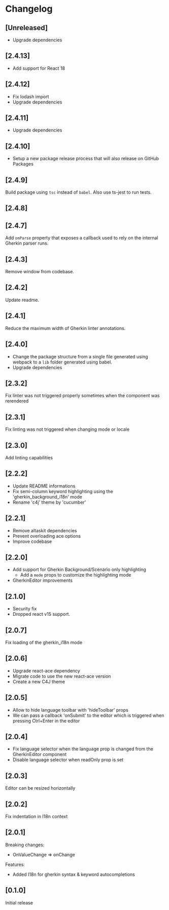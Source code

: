 # Changelog

## [Unreleased]

- Upgrade dependencies

## [2.4.13]

- Add support for React 18

## [2.4.12]

- Fix lodash import
- Upgrade dependencies

## [2.4.11]

- Upgrade dependencies

## [2.4.10]

- Setup a new package release process that will also release on GitHub Packages

## [2.4.9]

Build package using `tsc` instead of `babel`.
Also use ts-jest to run tests.

## [2.4.8]

## [2.4.7]

Add `onParse` property that exposes a callback used to rely on the internal Gherkin parser runs.

## [2.4.3]

Remove window from codebase.

## [2.4.2]

Update readme.

## [2.4.1]

Reduce the maximum width of Gherkin linter annotations.

## [2.4.0]

- Change the package structure from a single file generated using webpack to a `lib` folder generated using babel.
- Upgrade dependencies

## [2.3.2]

Fix linter was not triggered properly sometimes when the component was rerendered

## [2.3.1]

Fix linting was not triggered when changing mode or locale

## [2.3.0]

Add linting capabilities

## [2.2.2]

+ Update README informations
+ Fix semi-column keyword highlighting using the 'gherkin_background_i18n' mode
+ Rename 'c4j' theme by 'cucumber'

## [2.2.1]

- Remove altaskit dependencies
- Prevent overloading ace options
- Improve codebase

## [2.2.0]

- Add support for Gherkin Background/Scenario only highlighting
    - Add a `mode` props to customize the highlighting mode
- GherkinEditor improvements

## [2.1.0]

- Security fix
- Dropped react v15 support.

## [2.0.7]

Fix loading of the gherkin_i18n mode

## [2.0.6]

- Upgrade react-ace dependency
- Migrate code to use the new react-ace version
- Create a new C4J theme

## [2.0.5]

- Allow to hide language toolbar with 'hideToolbar' props
- We can pass a callback 'onSubmit' to the editor which is triggered when pressing Ctrl+Enter in the editor

## [2.0.4]

- Fix language selector when the language prop is changed from the GherkinEditor component
- Disable language selector when readOnly prop is set

## [2.0.3]

Editor can be resized horizontally

## [2.0.2]

Fix indentation in I18n context

## [2.0.1]

Breaking changes:
 - OnValueChange => onChange

Features:
 - Added I18n for gherkin syntax & keyword autocompletions

## [0.1.0]

Initial release
